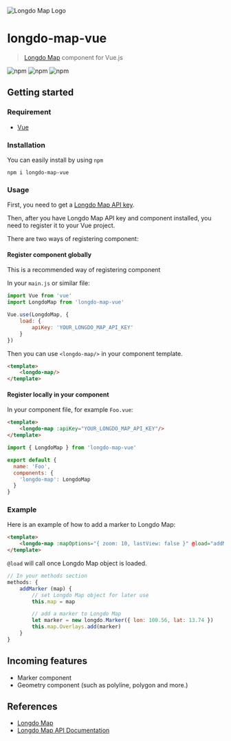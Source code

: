 ![Longdo Map Logo](https://map.longdo.com/themes/longdo/logo.png)

# longdo-map-vue
> [Longdo Map](https://map.longdo.com/) component for Vue.js

![npm](https://img.shields.io/npm/v/longdo-map-vue)
![npm](https://img.shields.io/npm/dt/longdo-map-vue)
![npm](https://img.shields.io/npm/l/longdo-map-vue)

## Getting started

### Requirement
- [Vue](https://github.com/vuejs/vue)

### Installation
You can easily install by using `npm`
```cli
npm i longdo-map-vue
```

### Usage
First, you need to get a [Longdo Map API key](https://map.longdo.com/docs/javascript/getapi). 

Then, after you have Longdo Map API key and component installed, you need to register it to your Vue project.

There are two ways of registering component:

#### Register component globally
This is a recommended way of registering component

In your `main.js` or similar file:
```js
import Vue from 'vue'
import LongdoMap from 'longdo-map-vue'

Vue.use(LongdoMap, {
    load: {
        apiKey: 'YOUR_LONGDO_MAP_API_KEY'
    }
})
```
Then you can use `<longdo-map/>` in your component template.
```html
<template>
    <longdo-map/>
</template>
```

#### Register locally in your component
In your component file, for example `Foo.vue`:
```html
<template>
    <longdo-map :apiKey="YOUR_LONGDO_MAP_API_KEY"/>
</template>
```
```js
import { LongdoMap } from 'longdo-map-vue'

export default {
  name: 'Foo',
  components: {
    'longdo-map': LongdoMap
  }
}
```

### Example
Here is an example of how to add a marker to Longdo Map:

```html
<template>
    <longdo-map :mapOptions="{ zoom: 10, lastView: false }" @load="addMarker"/>
</template>
```
`@load` will call once Longdo Map object is loaded.
```js
// In your methods section
methods: {
    addMarker (map) {
        // set Longdo Map object for later use
        this.map = map

        // add a marker to Longdo Map
        let marker = new longdo.Marker({ lon: 100.56, lat: 13.74 })
        this.map.Overlays.add(marker)
    }
}
```

## Incoming features
* Marker component
* Geometry component (such as polyline, polygon and more.)

## References
* [Longdo Map](https://map.longdo.com/products)
* [Longdo Map API Documentation](https://map.longdo.com/docs/)

